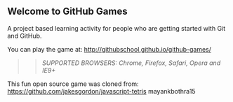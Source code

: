 ## Welcome to GitHub Games

A project based learning activity for people who are getting started with Git and GitHub.

You can play the game at: http://githubschool.github.io/github-games/

>> _*SUPPORTED BROWSERS*: Chrome, Firefox, Safari, Opera and IE9+_

This fun open source game was cloned from: https://github.com/jakesgordon/javascript-tetris
mayankbothra15
